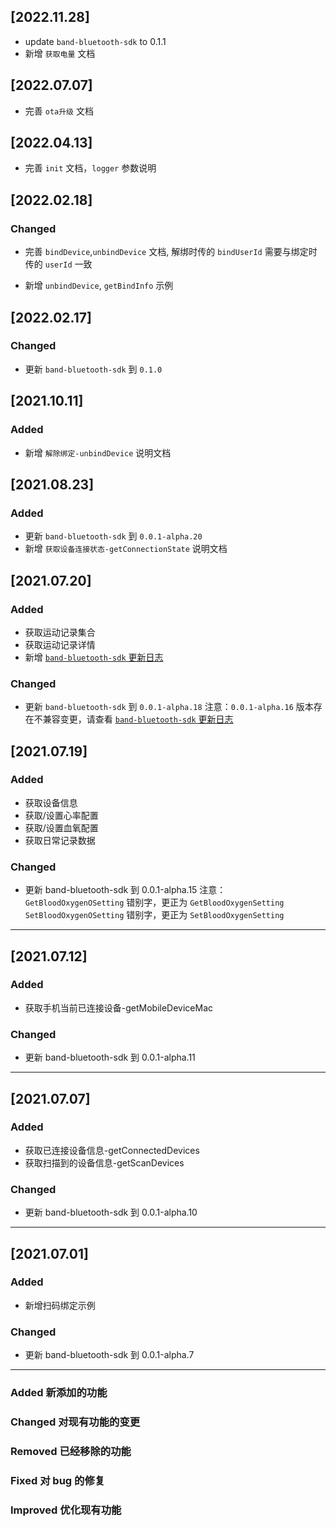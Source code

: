 ## [2022.11.28]

- update `band-bluetooth-sdk` to 0.1.1
- 新增 `获取电量` 文档

## [2022.07.07]

- 完善 `ota升级` 文档

## [2022.04.13]

- 完善 `init` 文档，`logger` 参数说明

## [2022.02.18]

### Changed

- 完善 `bindDevice`,`unbindDevice` 文档, 解绑时传的 `bindUserId` 需要与绑定时传的 `userId` 一致

- 新增 `unbindDevice`, `getBindInfo` 示例

## [2022.02.17]

### Changed

- 更新 `band-bluetooth-sdk` 到 `0.1.0`

## [2021.10.11]

### Added

- 新增 `解除绑定-unbindDevice` 说明文档

## [2021.08.23]

### Added

- 更新 `band-bluetooth-sdk` 到 `0.0.1-alpha.20`
- 新增 `获取设备连接状态-getConnectionState` 说明文档

## [2021.07.20]

### Added

- 获取运动记录集合
- 获取运动记录详情
- 新增 [`band-bluetooth-sdk` 更新日志](docs/VERSIONS.md)

### Changed

- 更新 `band-bluetooth-sdk` 到 `0.0.1-alpha.18`
  注意：`0.0.1-alpha.16` 版本存在不兼容变更，请查看 [`band-bluetooth-sdk` 更新日志](docs/VERSIONS.md)

## [2021.07.19]

### Added

- 获取设备信息
- 获取/设置心率配置
- 获取/设置血氧配置
- 获取日常记录数据

### Changed

- 更新 band-bluetooth-sdk 到 0.0.1-alpha.15
  注意：
  `GetBloodOxygenOSetting` 错别字，更正为 `GetBloodOxygenSetting`
  `SetBloodOxygenOSetting` 错别字，更正为 `SetBloodOxygenSetting`

---

## [2021.07.12]

### Added

- 获取手机当前已连接设备-getMobileDeviceMac

### Changed

- 更新 band-bluetooth-sdk 到 0.0.1-alpha.11

---

## [2021.07.07]

### Added

- 获取已连接设备信息-getConnectedDevices
- 获取扫描到的设备信息-getScanDevices

### Changed

- 更新 band-bluetooth-sdk 到 0.0.1-alpha.10

---

## [2021.07.01]

### Added

- 新增扫码绑定示例

### Changed

- 更新 band-bluetooth-sdk 到 0.0.1-alpha.7

---

### Added 新添加的功能

### Changed 对现有功能的变更

### Removed 已经移除的功能

### Fixed 对 bug 的修复

### Improved 优化现有功能
